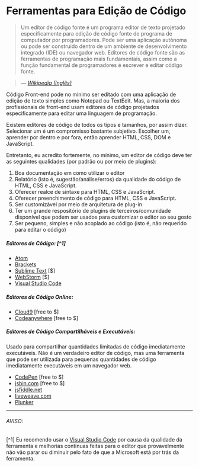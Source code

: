 # Ferramentas para Edição de Código

> Um editor de código fonte é um programa editor de texto projetado especificamente para edição de código fonte de programa de computador por programadores. Pode ser uma aplicação autônoma ou pode ser construido dentro de um ambiente de desenvolvimento integrado (IDE) ou navegador web. Editores de código fonte são as ferramentas de programação mais fundamentais, assim como a função fundamental de programadores é escrever e editar código fonte.


><cite>&#8212; [Wikipedia (Inglês)](https://en.wikipedia.org/wiki/Source_code_editor)</cite>

Código Front-end pode no mínimo ser editado com uma aplicação de edição de texto simples como Notepad ou TextEdit. Mas, a maioria dos profissionais de front-end usam editores de código projetados especificamente para editar uma linguagem de programação.

Existem editores de código de todos os tipos e tamanhos, por assim dizer. Selecionar um é um compromisso bastante subjetivo. Escolher um, aprender por dentro e por fora, então aprender HTML, CSS, DOM e JavaScript.

Entretanto, eu acredito fortemente, no mínimo, um editor de código deve ter as seguintes qualidades (por padrão ou por meio de plugins):

1. Boa documentação em como utilizar o editor
2. Relatório (isto é, sugestão/análise/erros) da qualidade do código de HTML, CSS e JavaScript.
3. Oferecer realce de sintaxe para HTML, CSS e JavaScript.
4. Oferecer preenchimento de código para HTML, CSS e JavaScript.
5. Ser customizável por meio de arquitetura de plug-in
6. Ter um grande respositório de plugins de terceiros/comunidade disponível que podem ser usados para customizar o editor ao seu gosto
7. Ser pequeno, simples e não acoplado ao código (isto é, não requerido para editar o código)

##### Editores de Código: [^1]

* [Atom](https://atom.io/)
* [Brackets](http://brackets.io/)
* [Sublime Text](http://www.sublimetext.com/) [$]
* [WebStorm](https://www.jetbrains.com/webstorm/whatsnew/) [$]
* [Visual Studio Code](https://code.visualstudio.com/)

##### Editores de Código Online:

* [Cloud9](https://c9.io) [free to $]
* [Codeanywhere](https://codeanywhere.com) [free to $]

##### Editores de Código Compartilháveis e Executáveis:

Usado para compartilhar quantidades limitadas de código imediatamente executáveis. Não é um verdadeiro editor de código, mas uma ferramenta que pode ser utilizada para pequenas quantidades de código imediatamente executáveis em um navegador web.

* [CodePen](http://codepen.io/) [free to $]
* [jsbin.com](http://jsbin.com/) [free to $]
* [jsfiddle.net](http://jsfiddle.net/)
* [liveweave.com](http://liveweave.com/)
* [Plunker](http://plnkr.co/)

***

###### AVISO:

[^1] Eu recomendo usar o [Visual Studio Code](https://code.visualstudio.com/) por causa da qualidade da ferramenta e melhorias continuas feitas para o editor que provavelmente não vão parar ou diminuir pelo fato de que a Microsoft está por trás da ferramenta.